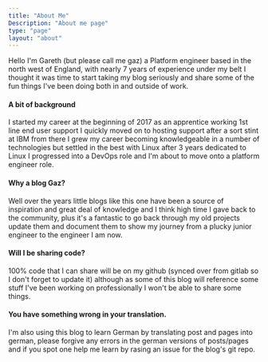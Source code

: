 ```yaml
---
title: "About Me"
Description: "About me page"
type: "page"
layout: "about"
---
```


Hello I'm Gareth (but please call me gaz) a Platform engineer based in the north west of England, with nearly 7 years of experience under my belt I thought it was time to start taking my blog seriously and share some of the fun things I've been doing both in and outside of work.

#### A bit of background

I started my career at the beginning of 2017 as an apprentice working 1st line end user support I quickly moved on to hosting support after a sort stint at IBM from there I grew my career becoming knowledgeable in a number of technologies but settled in the best with Linux after 3 years dedicated to Linux I progressed into a DevOps role and I'm about to move onto a platform engineer role.

#### Why a blog Gaz?

Well over the years little blogs like this one have been a source of inspiration and great deal of knowledge and I think high time I gave back to the community, plus it's a fantastic to go back through my old projects update them and document them to show my journey from a plucky junior engineer to the engineer I am now.

#### Will I be sharing code?
100% code that I can share will be on my github (synced over from gitlab so I don't forget to update it) although as some of this blog will reference some stuff I've been working on professionally I won't be able to share some things.

#### You have something wrong in your translation.
I'm also using this blog to learn German by translating post and pages into german, please forgive any errors in the german versions of posts/pages and if you spot one help me learn by rasing an issue for the blog's git repo.